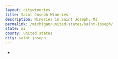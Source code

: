 ```yaml
---
layout: citywineries
title: Saint Joseph Wineries
description: Wineries in Saint Joseph, MI
permalink: /michigan/united-states/saint-joseph/
state: mi
county: united states
city: saint joseph
---
```

-
